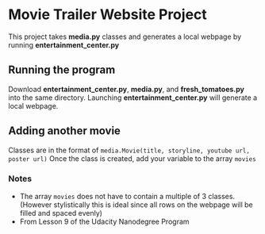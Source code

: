 # Movie Trailer Website Project
This project takes **media.py** classes and generates a local webpage by running **entertainment_center.py**

## Running the program
Download **entertainment_center.py**, **media.py**, and **fresh_tomatoes.py** into the same directory. Launching **entertainment_center.py** will generate a local webpage.

## Adding another movie
Classes are in the format of `media.Movie(title, storyline, youtube url, poster url)`
Once the class is created, add your variable to the array `movies`

### Notes
* The array `movies` does not have to contain a multiple of 3 classes. (However stylistically this is ideal since all rows on the webpage will be filled and spaced evenly)
* From Lesson 9 of the Udacity Nanodegree Program
